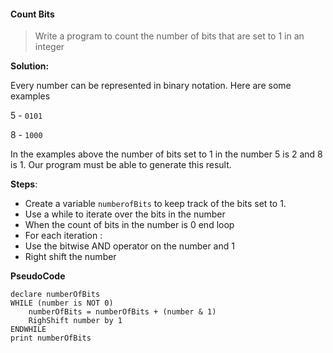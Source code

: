 #### Count Bits

> Write a program to count the number of bits that are set to 1 in an integer

**Solution:**

Every number can be represented in binary notation. Here are some examples

5 - `0101`

8 - `1000`

In the examples above the number of bits set to 1 in the number 5 is 2 and 8 is 1. Our program must be able to generate this result.

**Steps**:

- Create a variable `numberofBits` to keep track of the bits set to 1.
- Use a while to iterate over the bits in the number
- When the count of bits in the number is 0 end loop
-  For each iteration :
  - Use the bitwise AND operator on the number and 1
  - Right shift the number 

**PseudoCode**

```
declare numberOfBits
WHILE (number is NOT 0)
	numberOfBits = numberOfBits + (number & 1)
	RighShift number by 1
ENDWHILE
print numberOfBits
```

